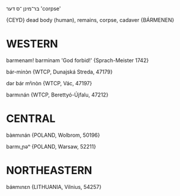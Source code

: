 בר־מינן
־ס
דער
'corpse'

{CEYD}
dead body (human), remains, corpse, cadaver {BÁRMENEN}

WESTERN
========

barmenam! barminam 'God forbid!' {Sprach-Meister 1742}

bár-minɔ̀n {WTCP, Dunajská Streda, 47179}

dər bár mʲinòn {WTCP, Vác, 47197}

barmɩnán {WTCP, Berettyó-Újfalu, 47212}

CENTRAL
========

bàʀmɩnán {POLAND, Wolbrom, 50196}

barmɩ,ɲəⁿ {POLAND, Warsaw, 52211}

NORTHEASTERN
==============

báʀmɩnɛn {LITHUANIA, Vilnius, 54257}